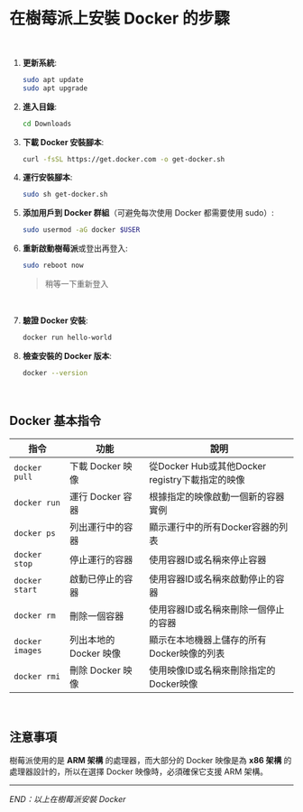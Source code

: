 
# 在樹莓派上安裝 Docker 的步驟

</br>

1. **更新系統**:
   ```bash
   sudo apt update
   sudo apt upgrade
    ```

2. **進入目錄**:

   ```bash
   cd Downloads
   ```
3. **下載 Docker 安裝腳本**:

   ```bash
   curl -fsSL https://get.docker.com -o get-docker.sh
   ```
4. **運行安裝腳本**:

   ```bash
   sudo sh get-docker.sh
   ```
5. **添加用戶到 Docker 群組**（可避免每次使用 Docker 都需要使用 sudo）:

   ```bash
   sudo usermod -aG docker $USER
   ```
6. **重新啟動樹莓派**或登出再登入:

   ```bash
   sudo reboot now
   ```

   > 稍等一下重新登入

    <br>

7. **驗證 Docker 安裝**:

   ```bash
   docker run hello-world
   ```
8. **檢查安裝的 Docker 版本**:

   ```bash
   docker --version
   ```

</br>

## Docker 基本指令

| 指令              | 功能                   | 說明                                            |
| ----------------- | ---------------------- | ----------------------------------------------- |
| `docker pull`   | 下載 Docker 映像       | 從Docker Hub或其他Docker registry下載指定的映像 |
| `docker run`    | 運行 Docker 容器       | 根據指定的映像啟動一個新的容器實例              |
| `docker ps`     | 列出運行中的容器       | 顯示運行中的所有Docker容器的列表                |
| `docker stop`   | 停止運行的容器         | 使用容器ID或名稱來停止容器                      |
| `docker start`  | 啟動已停止的容器       | 使用容器ID或名稱來啟動停止的容器                |
| `docker rm`     | 刪除一個容器           | 使用容器ID或名稱來刪除一個停止的容器            |
| `docker images` | 列出本地的 Docker 映像 | 顯示在本地機器上儲存的所有Docker映像的列表      |
| `docker rmi`    | 刪除 Docker 映像       | 使用映像ID或名稱來刪除指定的Docker映像          |

</br>

## 注意事項

樹莓派使用的是 **ARM 架構** 的處理器，而大部分的 Docker 映像是為 **x86 架構** 的處理器設計的，所以在選擇 Docker 映像時，必須確保它支援 ARM 架構。
</br>

---

_END：以上在樹莓派安裝 Docker_

